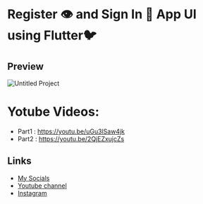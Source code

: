 # Register 👁 and Sign In 🔐 App UI using Flutter🐦
## Preview
![Untitled Project](https://user-images.githubusercontent.com/91388754/148224485-9701bbdd-3943-44d9-b3af-5170df13dc1d.gif)
# Yotube Videos:
* Part1 : https://youtu.be/uGu3lSaw4jk
* Part2 : https://youtu.be/2QjEZxujcZs

## Links
* [My Socials](https://znap.link/CodeWithFlexz)
* [Youtube channel](https://www.youtube.com/channel/UCLVrYXt3SL9rT-IcDmgU9Wg)
* [Instagram](https://instagram.com/codewithflexz)
